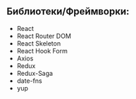 ## Библиотеки/Фреймворки:
- React
- React Router DOM
- React Skeleton
- React Hook Form
- Axios
- Redux
- Redux-Saga
- date-fns
- yup
